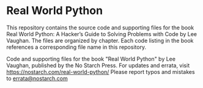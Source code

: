 # Real World Python

This repository contains the source code and supporting files for the book Real World Python: A Hacker’s Guide to Solving Problems with Code by Lee Vaughan. The files are organized by chapter. Each code listing in the book references a corresponding file name in this repository.


Code and supporting files for the book "Real World Python" by Lee Vaughan, published by the No Starch Press.
For updates and errata, visit https://nostarch.com/real-world-python/ 
Please report typos and mistakes to errata@nostarch.com
